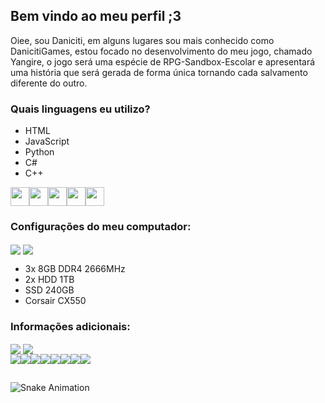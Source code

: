 ## Bem vindo ao meu perfil ;3
Oiee, sou Daniciti, em alguns lugares sou mais conhecido como DanicitiGames, estou focado no desenvolvimento do meu jogo, chamado Yangire, o jogo será uma espécie de RPG-Sandbox-Escolar e apresentará uma história que será gerada de forma única tornando cada salvamento diferente do outro.
### Quais linguagens eu utilizo?
- HTML
- JavaScript
- Python
- C#
- C++

<img height="30" src="https://cdn.jsdelivr.net/gh/devicons/devicon/icons/html5/html5-original.svg"/><img height="30" src="https://cdn.jsdelivr.net/gh/devicons/devicon/icons/javascript/javascript-original.svg"/><img height="30" src="https://cdn.jsdelivr.net/gh/devicons/devicon/icons/python/python-plain.svg"/><img height="30" src="https://cdn.jsdelivr.net/gh/devicons/devicon/icons/csharp/csharp-original.svg"/><img height="30" src="https://cdn.jsdelivr.net/gh/devicons/devicon/icons/cplusplus/cplusplus-original.svg"/>
### Configurações do meu computador:
<img align="center" src="https://img.shields.io/badge/NVIDIA-GTX750Ti-76B900?style=for-the-badge&logo=nvidia&logoColor=white"> <img align="center" src="https://img.shields.io/badge/Intel-Core_i5_8th-0071C5?style=for-the-badge&logo=intel&logoColor=white">
- 3x 8GB DDR4 2666MHz
- 2x HDD 1TB
- SSD 240GB
- Corsair CX550 
### Informações adicionais:
<img align="center" src="https://github-readme-stats.vercel.app/api?username=DanicitiGames&show_icons=true&theme=discord_old_blurple&include_all_comits=true&count_private=true&custom_title=Estatísticas:">
<img align="center" src="https://github-readme-stats.vercel.app/api/top-langs/?username=DanicitiGames&custom_title=Linguagens mais usadas:&theme=discord_old_blurple">

<div>
<a href="https://www.twitch.com/DanicitiGames"><img align="center" src="https://img.shields.io/badge/Twitch-9146FF?style=for-the-badge&logo=twitch&logoColor=white"></a><a href="https://discord.gg/S7cXfdfA"><img align="center" src="https://img.shields.io/badge/Discord-7289DA?style=for-the-badge&logo=discord&logoColor=white"></a><a href="https://twitter.com/DanicitiG"><img align="center" src="https://img.shields.io/badge/Twitter-1DA1F2?style=for-the-badge&logo=twitter&logoColor=white"></a><a href="https://www.patreon.com/Daniciti"><img align="center" src="https://img.shields.io/badge/Patreon-F96854?style=for-the-badge&logo=patreon&logoColor=white"></a><a href="https://www.reddit.com/user/Daniciti"><img align="center" src="https://img.shields.io/badge/Reddit-FF4500?style=for-the-badge&logo=reddit&logoColor=whiter"></a><a href="https://www.youtube.com/DanicitiGames"><img align="center" src="https://img.shields.io/badge/YouTube-FF0000?style=for-the-badge&logo=youtube&logoColor=white"></a><a href="https://www.instagram.com/iiamdaniciti/"><img align="center" src="https://img.shields.io/badge/Instagram-E4405F?style=for-the-badge&logo=instagram&logoColor=white"></a><a href="https://www.tiktok.com/@DanicitiGames"><img align="center" src="https://img.shields.io/badge/TikTok-000000?style=for-the-badge&logo=tiktok&logoColor=white"></a>
</div>

## 

![Snake Animation](https://github.com/DanicitiGames/DanicitiGames/blob/output/github-contribution-grid-snake.svg)

